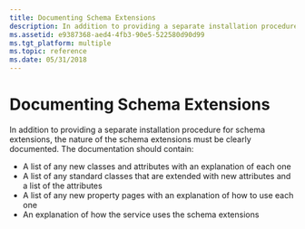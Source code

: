 ```yaml
---
title: Documenting Schema Extensions
description: In addition to providing a separate installation procedure for schema extensions, the nature of the schema extensions must be clearly documented.
ms.assetid: e9387368-aed4-4fb3-90e5-522580d90d99
ms.tgt_platform: multiple
ms.topic: reference
ms.date: 05/31/2018
---
```


# Documenting Schema Extensions

In addition to providing a separate installation procedure for schema extensions, the nature of the schema extensions must be clearly documented. The documentation should contain:

-   A list of any new classes and attributes with an explanation of each one
-   A list of any standard classes that are extended with new attributes and a list of the attributes
-   A list of any new property pages with an explanation of how to use each one
-   An explanation of how the service uses the schema extensions

 

 




